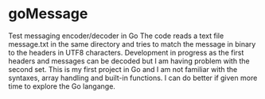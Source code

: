 # goMessage
Test messaging encoder/decoder in Go
The code reads a text file message.txt in the same directory and tries to match the message in binary to the headers in UTF8 characters. Development in progress as the first headers and messages can be decoded but I am having problem with the second set. This is my first project in Go and I am not familiar with the syntaxes, array handling and built-in functions. I can do better if given more time to explore the Go langange.
